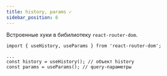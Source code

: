```yaml
---
title: history, params ✓
sidebar_position: 6
---
```


Встроенные хуки в бибилиотеку ```react-router-dom```.

```tsx
import { useHistory, useParams } from 'react-router-dom';

...
const history = useHistory(); // объект history
const params = useParams(); // query-параметры
```
